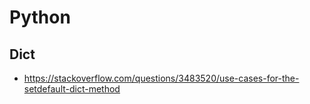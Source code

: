 # Python

## Dict

* https://stackoverflow.com/questions/3483520/use-cases-for-the-setdefault-dict-method
